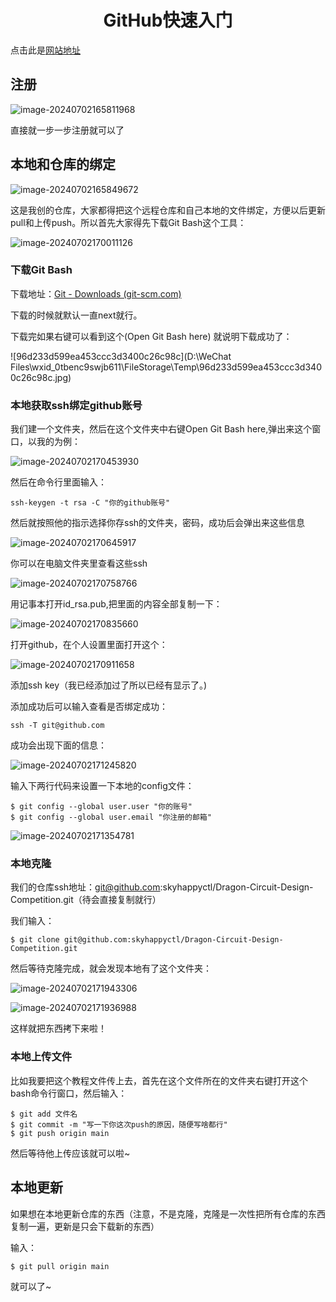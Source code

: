 # <center> GitHub快速入门

点击此是<a href="https://github.com/" title="超链接title">网站地址</a>

## 注册

![image-20240702165811968](C:\Users\89548\AppData\Roaming\Typora\typora-user-images\image-20240702165811968.png)

直接就一步一步注册就可以了



## 本地和仓库的绑定

![image-20240702165849672](C:\Users\89548\AppData\Roaming\Typora\typora-user-images\image-20240702165849672.png)

这是我创的仓库，大家都得把这个远程仓库和自己本地的文件绑定，方便以后更新pull和上传push。所以首先大家得先下载Git Bash这个工具：

![image-20240702170011126](C:\Users\89548\AppData\Roaming\Typora\typora-user-images\image-20240702170011126.png)

### 下载Git Bash

下载地址：[Git - Downloads (git-scm.com)](https://www.git-scm.com/download/)



下载的时候就默认一直next就行。

下载完如果右键可以看到这个(Open Git Bash here) 就说明下载成功了：

![96d233d599ea453ccc3d3400c26c98c](D:\WeChat Files\wxid_0tbenc9swjb611\FileStorage\Temp\96d233d599ea453ccc3d3400c26c98c.jpg)



### 本地获取ssh绑定github账号

我们建一个文件夹，然后在这个文件夹中右键Open Git Bash here,弹出来这个窗口，以我的为例：

![image-20240702170453930](C:\Users\89548\AppData\Roaming\Typora\typora-user-images\image-20240702170453930.png)

然后在命令行里面输入：

```
ssh-keygen -t rsa -C "你的github账号"
```

然后就按照他的指示选择你存ssh的文件夹，密码，成功后会弹出来这些信息

![image-20240702170645917](C:\Users\89548\AppData\Roaming\Typora\typora-user-images\image-20240702170645917.png)

你可以在电脑文件夹里查看这些ssh

![image-20240702170758766](C:\Users\89548\AppData\Roaming\Typora\typora-user-images\image-20240702170758766.png)

用记事本打开id_rsa.pub,把里面的内容全部复制一下：

![image-20240702170835660](C:\Users\89548\AppData\Roaming\Typora\typora-user-images\image-20240702170835660.png)

打开github，在个人设置里面打开这个：

![image-20240702170911658](C:\Users\89548\AppData\Roaming\Typora\typora-user-images\image-20240702170911658.png)

添加ssh key（我已经添加过了所以已经有显示了。)

添加成功后可以输入查看是否绑定成功：

```
ssh -T git@github.com
```

成功会出现下面的信息：

![image-20240702171245820](C:\Users\89548\AppData\Roaming\Typora\typora-user-images\image-20240702171245820.png)

输入下两行代码来设置一下本地的config文件：

```
$ git config --global user.user "你的账号"
$ git config --global user.email "你注册的邮箱"
```

![image-20240702171354781](C:\Users\89548\AppData\Roaming\Typora\typora-user-images\image-20240702171354781.png)

### 本地克隆

我们的仓库ssh地址：git@github.com:skyhappyctl/Dragon-Circuit-Design-Competition.git（待会直接复制就行）

我们输入：

```
$ git clone git@github.com:skyhappyctl/Dragon-Circuit-Design-Competition.git
```

然后等待克隆完成，就会发现本地有了这个文件夹：

![image-20240702171943306](C:\Users\89548\AppData\Roaming\Typora\typora-user-images\image-20240702171943306.png)

![image-20240702171936988](C:\Users\89548\AppData\Roaming\Typora\typora-user-images\image-20240702171936988.png)

这样就把东西拷下来啦！



### 本地上传文件

比如我要把这个教程文件传上去，首先在这个文件所在的文件夹右键打开这个bash命令行窗口，然后输入：



```
$ git add 文件名
$ git commit -m "写一下你这次push的原因，随便写啥都行"
$ git push origin main
```

然后等待他上传应该就可以啦~



## 本地更新

如果想在本地更新仓库的东西（注意，不是克隆，克隆是一次性把所有仓库的东西复制一遍，更新是只会下载新的东西）

输入：

```
$ git pull origin main
```

就可以了~
